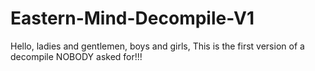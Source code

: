 # Eastern-Mind-Decompile-V1
Hello, ladies and gentlemen, boys and girls, This is the first version of a decompile NOBODY asked for!!!
